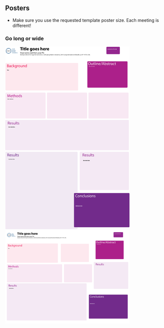 ## Posters
- Make sure you use the requested template poster size. Each meeting is different! 

### Go long or wide 
<img src="../figs/poster_long_template.png"  width="400px" title=""> 

<img src="../figs/poster_wide_template.png"  width="400px" title=""> 


